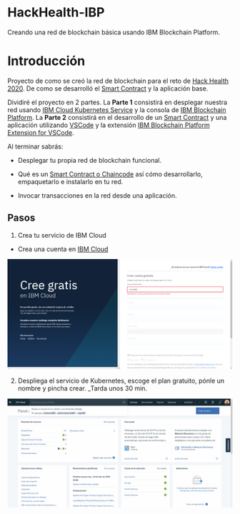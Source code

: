 # HackHealth-IBP
Creando una red de blockchain básica usando IBM Blockchain Platform.


# Introducción

Proyecto de como se creó la red de blockchain para el reto de [Hack Health 2020](https://hackathonspain.com/hackhealthbcn-2020/).
De como se desarrolló el [Smart Contract](https://hyperledger-fabric.readthedocs.io/en/release-1.4/smartcontract/smartcontract.html) y la aplicación base.


Dividiré el proyecto en 2 partes. La **Parte 1** consistirá en desplegar nuestra red usando  [IBM Cloud Kubernetes Service](https://www.ibm.com/cloud/container-service) y la consola de [IBM Blockchain Platform](https://www.ibm.com/cloud/blockchain-platform).
La **Parte 2** consistirá en el desarrollo de un [Smart Contract](https://hyperledger-fabric.readthedocs.io/en/release-1.4/smartcontract/smartcontract.html) y una aplicación utilizando [VSCode](https://code.visualstudio.com/)
y la extensión [IBM Blockchain Platform Extension for VSCode](https://marketplace.visualstudio.com/items?itemName=IBMBlockchain.ibm-blockchain-platform).

Al terminar sabrás:

* Desplegar tu propia red de blockchain funcional.

* Qué es un  [Smart Contract o Chaincode](https://hyperledger-fabric.readthedocs.io/en/release-1.4/smartcontract/smartcontract.html)  así cómo desarrollarlo, empaquetarlo e instalarlo en tu red.

* Invocar transacciones en la red desde una aplicación.





## Pasos

1. Crea tu servicio de IBM Cloud 
* Crea una cuenta en [IBM Cloud](https://cloud.ibm.com/registration?locale=es)
<p align="center">
  <img src="https://github.com/EmilioBerlanda/HackHealth-IBP/blob/master/Imagenes/ibm-cloud-registro.png">
</p>

2. Despliega el servicio de Kubernetes, escoge el plan gratuito, pónle un nombre y pincha crear. _Tarda unos 30 min.
<p align="center">
  <img src="https://github.com/EmilioBerlanda/HackHealth-IBP/blob/master/Imagenes/kuber.gif">
</p>

